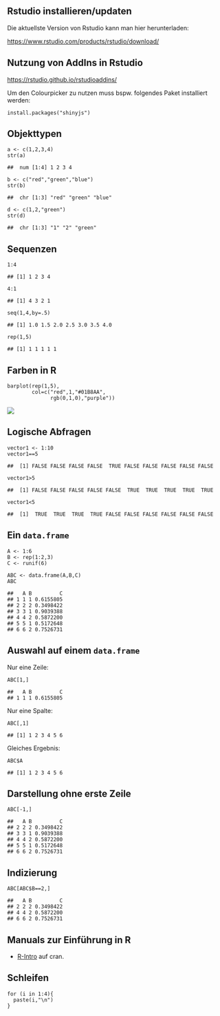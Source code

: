 Rstudio installieren/updaten
----------------------------

Die aktuellste Version von Rstudio kann man hier herunterladen:

<https://www.rstudio.com/products/rstudio/download/>

Nutzung von AddIns in Rstudio
-----------------------------

<https://rstudio.github.io/rstudioaddins/>

Um den Colourpicker zu nutzen muss bspw. folgendes Paket installiert
werden:

    install.packages("shinyjs")

Objekttypen
-----------

    a <- c(1,2,3,4)
    str(a)

    ##  num [1:4] 1 2 3 4

    b <- c("red","green","blue")
    str(b)

    ##  chr [1:3] "red" "green" "blue"

    d <- c(1,2,"green")
    str(d)

    ##  chr [1:3] "1" "2" "green"

Sequenzen
---------

    1:4

    ## [1] 1 2 3 4

    4:1

    ## [1] 4 3 2 1

    seq(1,4,by=.5)

    ## [1] 1.0 1.5 2.0 2.5 3.0 3.5 4.0

    rep(1,5)

    ## [1] 1 1 1 1 1

Farben in R
-----------

    barplot(rep(1,5),
            col=c("red",1,"#01B8AA",
                  rgb(0,1,0),"purple"))

![](ObjekttypenIndizierung_files/figure-markdown_strict/unnamed-chunk-6-1.png)<!-- -->

Logische Abfragen
-----------------

    vector1 <- 1:10
    vector1==5

    ##  [1] FALSE FALSE FALSE FALSE  TRUE FALSE FALSE FALSE FALSE FALSE

    vector1>5

    ##  [1] FALSE FALSE FALSE FALSE FALSE  TRUE  TRUE  TRUE  TRUE  TRUE

    vector1<5

    ##  [1]  TRUE  TRUE  TRUE  TRUE FALSE FALSE FALSE FALSE FALSE FALSE

Ein `data.frame`
----------------

    A <- 1:6
    B <- rep(1:2,3)
    C <- runif(6)

    ABC <- data.frame(A,B,C)
    ABC

    ##   A B         C
    ## 1 1 1 0.6155805
    ## 2 2 2 0.3498422
    ## 3 3 1 0.9039388
    ## 4 4 2 0.5872200
    ## 5 5 1 0.5172648
    ## 6 6 2 0.7526731

Auswahl auf einem `data.frame`
------------------------------

Nur eine Zeile:

    ABC[1,]

    ##   A B         C
    ## 1 1 1 0.6155805

Nur eine Spalte:

    ABC[,1]

    ## [1] 1 2 3 4 5 6

Gleiches Ergebnis:

    ABC$A

    ## [1] 1 2 3 4 5 6

Darstellung ohne erste Zeile
----------------------------

    ABC[-1,]

    ##   A B         C
    ## 2 2 2 0.3498422
    ## 3 3 1 0.9039388
    ## 4 4 2 0.5872200
    ## 5 5 1 0.5172648
    ## 6 6 2 0.7526731

Indizierung
-----------

    ABC[ABC$B==2,]

    ##   A B         C
    ## 2 2 2 0.3498422
    ## 4 4 2 0.5872200
    ## 6 6 2 0.7526731

Manuals zur Einführung in R
---------------------------

-   [R-Intro](http://cran.r-project.org/doc/manuals/R-intro.html)
    auf cran.

Schleifen
---------

    for (i in 1:4){
      paste(i,"\n")
    }
